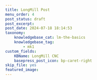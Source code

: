 ```yaml
---
title: LongMill Post
menu_order: 4
post_status: draft
post_excerpt: 
post_date: 2024-07-18 18:14:53
taxonomy:
    knowledgebase_cat: lm-the-basics
    knowledgebase_tag:
        - mk1
custom_fields:
    KBName: LongMill CNC
    basepress_post_icon: bp-caret-right
skip_file: yes
featured_image: 
---
```


